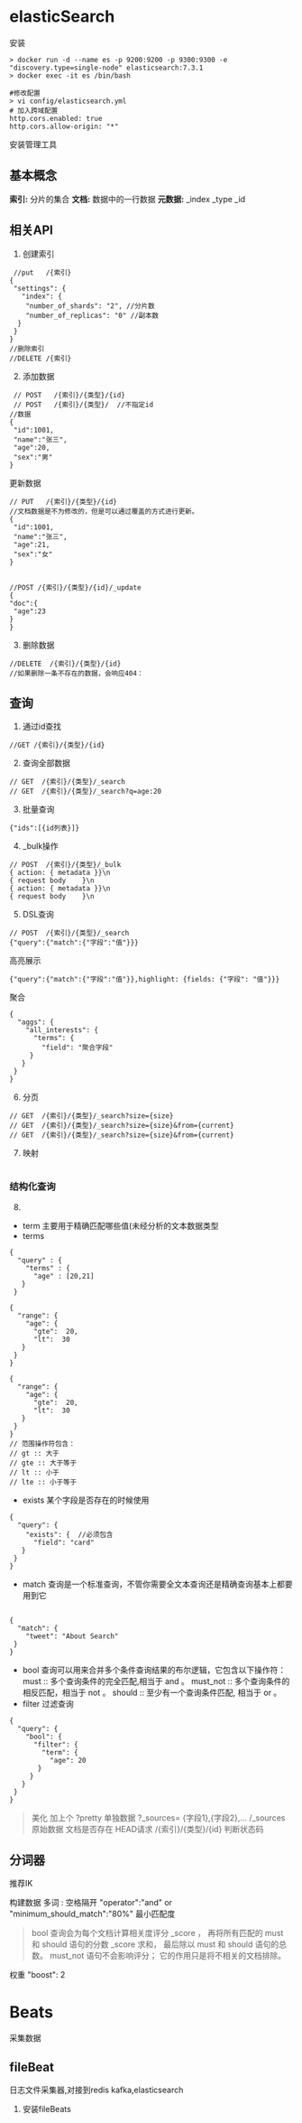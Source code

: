 # elasticSearch
安装
```shell script
> docker run -d --name es -p 9200:9200 -p 9300:9300 -e "discovery.type=single-node" elasticsearch:7.3.1
> docker exec -it es /bin/bash

#修改配置
> vi config/elasticsearch.yml
# 加入跨域配置
http.cors.enabled: true
http.cors.allow-origin: "*"
```
安装管理工具

## 基本概念
**索引:** 分片的集合
**文档:** 数据中的一行数据
**元数据:** _index _type _id




## 相关API
1. 创建索引
```json5
 //put   /{索引}
{
 "settings": {
   "index": {
    "number_of_shards": "2", //分片数
    "number_of_replicas": "0" //副本数
  }
 }
}
//删除索引
//DELETE /{索引}

```
2. 添加数据
```json5
 // POST   /{索引}/{类型}/{id}
 // POST   /{索引}/{类型}/  //不指定id
//数据
{
 "id":1001,
 "name":"张三",
 "age":20,
 "sex":"男"
}

```
更新数据
```json5
// PUT   /{索引}/{类型}/{id}
//文档数据是不为修改的，但是可以通过覆盖的方式进行更新。
{
 "id":1001,
 "name":"张三",
 "age":21,
 "sex":"女"
}
```
```json5

//POST /{索引}/{类型}/{id}/_update
{
"doc":{
 "age":23
}
}
```
3. 删除数据
```json5
//DELETE  /{索引}/{类型}/{id}
//如果删除一条不存在的数据，会响应404：
```

## 查询 
1. 通过id查找
```json5
//GET /{索引}/{类型}/{id}
```
2. 查询全部数据
```json5
// GET  /{索引}/{类型}/_search
// GET  /{索引}/{类型}/_search?q=age:20
```
3. 批量查询
```json5
{"ids":[{id列表}]}

```
4. _bulk操作
```json5
// POST  /{索引}/{类型}/_bulk
{ action: { metadata }}\n
{ request body    }\n
{ action: { metadata }}\n
{ request body    }\n
```
5. DSL查询
```json5
// POST  /{索引}/{类型}/_search
{"query":{"match":{"字段":"值"}}}

```
高亮展示

```json5
{"query":{"match":{"字段":"值"}},highlight: {fields: {"字段": "值"}}}
```
聚合
```json5
{
  "aggs": {
    "all_interests": {
      "terms": {
        "field": "聚合字段"
     }
   }
 }
}
```

6. 分页
```json5
// GET  /{索引}/{类型}/_search?size={size}
// GET  /{索引}/{类型}/_search?size={size}&from={current}
// GET  /{索引}/{类型}/_search?size={size}&from={current}

```
7. 映射
```json5

```

### 结构化查询
8. 
- term 主要用于精确匹配哪些值(未经分析的文本数据类型
- terms 
```json5
{
  "query" : {
    "terms" : { 
      "age" : [20,21]
   }
 }
```
```json5
{
  "range": {
    "age": {
      "gte":  20,
      "lt":  30
   }
 }
}

```
```json5
{
  "range": {
    "age": {
      "gte":  20,
      "lt":  30
   }
 }
}
// 范围操作符包含：
// gt :: 大于
// gte :: 大于等于
// lt :: 小于
// lte :: 小于等于

```
- exists 某个字段是否存在的时候使用
```json5
{
  "query": {
    "exists": {  //必须包含
      "field": "card"
   }
 }
}
```
- match 查询是一个标准查询，不管你需要全文本查询还是精确查询基本上都要用到它
```json5

{
  "match": {
    "tweet": "About Search"
 }
}
```
- bool 查询可以用来合并多个条件查询结果的布尔逻辑，它包含以下操作符：
must :: 多个查询条件的完全匹配,相当于 and 。
must_not :: 多个查询条件的相反匹配，相当于 not 。
should :: 至少有一个查询条件匹配, 相当于 or 。
- filter 过滤查询
```json5
{
  "query": {
    "bool": {
      "filter": {
        "term": {
          "age": 20
       }
     }
   }
 }
}
```

>美化 加上个  ?pretty
>单独数据 ?_sources= {字段1},{字段2},...
>     /_sources 原始数据
>文档是否存在 HEAD请求    /{索引}/{类型}/{id} 判断状态码

## 分词器 
推荐IK

构建数据
多词 : 空格隔开
"operator":"and"  or 
"minimum_should_match":"80%" 最小匹配度

>bool 查询会为每个文档计算相关度评分 _score ， 再将所有匹配的 must 和 should 语句的分数 _score 求和，
最后除以 must 和 should 语句的总数。
must_not 语句不会影响评分； 它的作用只是将不相关的文档排除。

权重 
"boost": 2

# Beats
采集数据

## fileBeat
日志文件采集器,对接到redis kafka,elasticsearch 

1. 安装fileBeats


